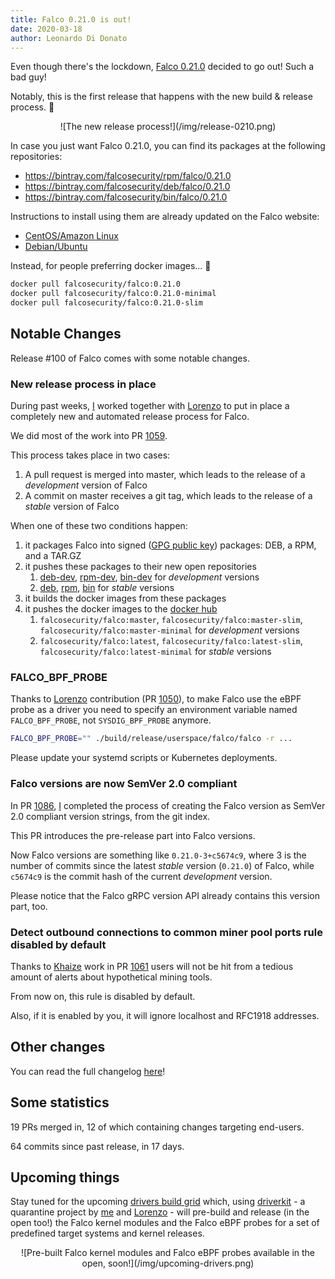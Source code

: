 ```yaml
---
title: Falco 0.21.0 is out!
date: 2020-03-18
author: Leonardo Di Donato
---
```


Even though there's the lockdown, [Falco 0.21.0](https://github.com/falcosecurity/falco/releases/tag/0.21.0) decided to go out!
Such a bad guy!

Notably, this is the first release that happens with the new build & release process. 🚀

<center>
![The new release process!](/img/release-0210.png)
</center>

In case you just want Falco 0.21.0, you can find its packages at the following repositories:

- https://bintray.com/falcosecurity/rpm/falco/0.21.0
- https://bintray.com/falcosecurity/deb/falco/0.21.0
- https://bintray.com/falcosecurity/bin/falco/0.21.0

Instructions to install using them are already updated on the Falco website:

- [CentOS/Amazon Linux](https://falco.org/docs/getting-started/installation/#centos-rhel-amazon-linux)
- [Debian/Ubuntu](https://falco.org/docs/getting-started/installation/#debian-ubuntu)

Instead, for people preferring docker images... 🐳

```bash
docker pull falcosecurity/falco:0.21.0
docker pull falcosecurity/falco:0.21.0-minimal
docker pull falcosecurity/falco:0.21.0-slim
```

## Notable Changes

Release #100 of Falco comes with some notable changes.

### New release process in place

During past weeks, [I](https://github.com/leodido) worked together with [Lorenzo](https://github.com/fntlnz) to put in place a completely new and automated release process for Falco.

We did most of the work into PR [1059](https://github.com/falcosecurity/falco/pull/1059).


This process takes place in two cases:

1. A pull request is merged into master, which leads to the release of a _development_ version of Falco
2. A commit on master receives a git tag, which leads to the release of a _stable_ version of Falco


When one of these two conditions happen:

1. it packages Falco into signed ([GPG public key](https://falco.org/repo/falcosecurity-3672BA8F.asc)) packages: DEB, a RPM, and a TAR.GZ
2. it pushes these packages to their new open repositories
    1. [deb-dev](https://bintray.com/falcosecurity/deb-dev/falco), [rpm-dev](https://bintray.com/falcosecurity/rpm-dev/falco), [bin-dev](https://bintray.com/falcosecurity/bin-dev/falco) for _development_ versions
	1. [deb](https://bintray.com/falcosecurity/deb/falco), [rpm](https://bintray.com/falcosecurity/rpm/falco), [bin](https://bintray.com/falcosecurity/bin/falco) for _stable_ versions
3. it builds the docker images from these packages
4. it pushes the docker images to the [docker hub](https://hub.docker.com/r/falcosecurity/falco)
   1. `falcosecurity/falco:master`, `falcosecurity/falco:master-slim`, `falcosecurity/falco:master-minimal` for _development_ versions
   2. `falcosecurity/falco:latest`, `falcosecurity/falco:latest-slim`, `falcosecurity/falco:latest-minimal` for _stable_ versions

### FALCO_BPF_PROBE

Thanks to [Lorenzo](https://github.com/fntlnz) contribution (PR [1050](https://github.com/falcosecurity/falco/pull/1050)),
to make Falco use the eBPF probe as a driver you need to specify an environment variable named `FALCO_BPF_PROBE`, not `SYSDIG_BPF_PROBE` anymore.

```bash
FALCO_BPF_PROBE="" ./build/release/userspace/falco/falco -r ...
```

Please update your systemd scripts or Kubernetes deployments.

### Falco versions are now SemVer 2.0 compliant

In PR [1086](https://github.com/falcosecurity/falco/pull/1086), [I](https://github.com/leodido) completed the process of creating the Falco version as SemVer 2.0 compliant version strings, from the git index.

This PR introduces the pre-release part into Falco versions.

Now Falco versions are something like `0.21.0-3+c5674c9`, where 3 is the number of commits since the latest _stable_ version (`0.21.0`) of Falco, while `c5674c9` is the commit hash of the current _development_ version.

Please notice that the Falco gRPC version API already contains this version part, too.

### Detect outbound connections to common miner pool ports rule disabled by default

Thanks to [Khaize](https://github.com/Kaizhe) work in PR [1061](https://github.com/falcosecurity/falco/pull/1061) users will not be hit from a tedious amount of alerts about hypothetical mining tools.

From now on, this rule is disabled by default.

Also, if it is enabled by you, it will ignore localhost and RFC1918 addresses.

## Other changes

You can read the full changelog [here](https://github.com/falcosecurity/falco/blob/master/CHANGELOG.md)!

## Some statistics

19 PRs merged in, 12 of which containing changes targeting end-users.

64 commits since past release, in 17 days.

## Upcoming things

Stay tuned for the upcoming [drivers build grid](https://github.com/falcosecurity/test-infra/tree/master/driverkit) which, using [driverkit](https://github.com/falcosecurity/driverkit) - a quarantine project by [me](https://github.com/leodido) and [Lorenzo](https://github.com/fntlnz) - will pre-build and release (in the open too!) the Falco kernel modules and the Falco eBPF probes for a set of predefined target systems and kernel releases.

<center>
![Pre-built Falco kernel modules and Falco eBPF probes available in the open, soon!](/img/upcoming-drivers.png)
</center>
